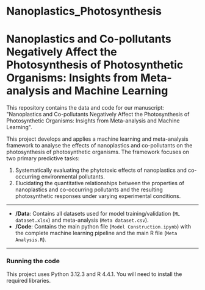 # Nanoplastics_Photosynthesis
# Nanoplastics and Co-pollutants Negatively Affect the Photosynthesis of Photosynthetic Organisms: Insights from Meta-analysis and Machine Learning

This repository contains the data and code for our manuscript: "Nanoplastics and Co-pollutants Negatively Affect the Photosynthesis of Photosynthetic Organisms: Insights from Meta-analysis and Machine Learning".

This project develops and applies a machine learning and meta-analysis framework to analyse the effects of nanoplastics and co-pollutants on the photosynthesis of photosynthetic organisms. The framework focuses on two primary predictive tasks:
1. Systematically evaluating the phytotoxic effects of nanoplastics and co-occurring environmental pollutants.
2. Elucidating the quantitative relationships between the properties of nanoplastics and co-occurring pollutants and the resulting photosynthetic responses under varying experimental conditions.
---

-   **/Data**: Contains all datasets used for model training/validation (`ML dataset.xlsx`) and meta-analysis (`Meta dataset.csv`).
-   **/Code**: Contains the main python file (`Model Construction.ipynb`) with the complete machine learning pipeline and the main R file (`Meta Analysis.R`).

---

### Running the code

This project uses Python 3.12.3 and R 4.4.1. You will need to install the required libraries.

